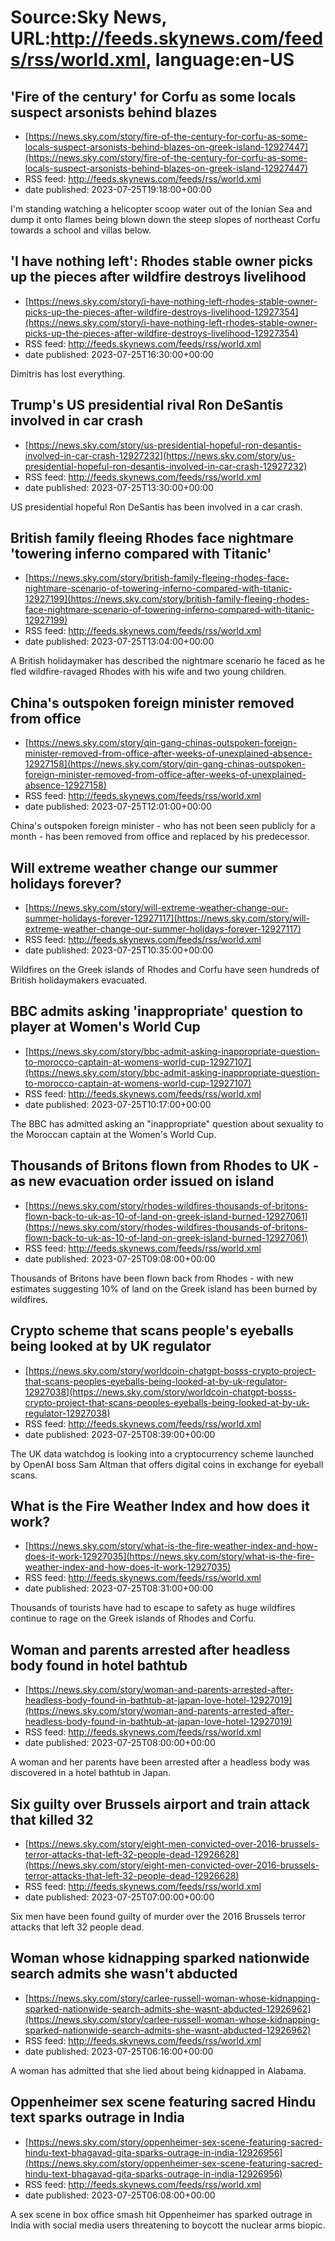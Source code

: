 # Source:Sky News, URL:http://feeds.skynews.com/feeds/rss/world.xml, language:en-US

## 'Fire of the century' for Corfu as some locals suspect arsonists behind blazes
 - [https://news.sky.com/story/fire-of-the-century-for-corfu-as-some-locals-suspect-arsonists-behind-blazes-on-greek-island-12927447](https://news.sky.com/story/fire-of-the-century-for-corfu-as-some-locals-suspect-arsonists-behind-blazes-on-greek-island-12927447)
 - RSS feed: http://feeds.skynews.com/feeds/rss/world.xml
 - date published: 2023-07-25T19:18:00+00:00

I'm standing watching a helicopter scoop water out of the Ionian Sea and dump it onto flames being blown down the steep slopes of northeast Corfu towards a school and villas below.

## 'I have nothing left': Rhodes stable owner picks up the pieces after wildfire destroys livelihood
 - [https://news.sky.com/story/i-have-nothing-left-rhodes-stable-owner-picks-up-the-pieces-after-wildfire-destroys-livelihood-12927354](https://news.sky.com/story/i-have-nothing-left-rhodes-stable-owner-picks-up-the-pieces-after-wildfire-destroys-livelihood-12927354)
 - RSS feed: http://feeds.skynews.com/feeds/rss/world.xml
 - date published: 2023-07-25T16:30:00+00:00

Dimitris has lost everything.

## Trump's US presidential rival Ron DeSantis involved in car crash
 - [https://news.sky.com/story/us-presidential-hopeful-ron-desantis-involved-in-car-crash-12927232](https://news.sky.com/story/us-presidential-hopeful-ron-desantis-involved-in-car-crash-12927232)
 - RSS feed: http://feeds.skynews.com/feeds/rss/world.xml
 - date published: 2023-07-25T13:30:00+00:00

US presidential hopeful Ron DeSantis has been involved in a car crash.

## British family fleeing Rhodes face nightmare 'towering inferno compared with Titanic'
 - [https://news.sky.com/story/british-family-fleeing-rhodes-face-nightmare-scenario-of-towering-inferno-compared-with-titanic-12927199](https://news.sky.com/story/british-family-fleeing-rhodes-face-nightmare-scenario-of-towering-inferno-compared-with-titanic-12927199)
 - RSS feed: http://feeds.skynews.com/feeds/rss/world.xml
 - date published: 2023-07-25T13:04:00+00:00

A British holidaymaker has described the nightmare scenario he faced as he fled wildfire-ravaged Rhodes with his wife and two young children.

## China's outspoken foreign minister removed from office
 - [https://news.sky.com/story/qin-gang-chinas-outspoken-foreign-minister-removed-from-office-after-weeks-of-unexplained-absence-12927158](https://news.sky.com/story/qin-gang-chinas-outspoken-foreign-minister-removed-from-office-after-weeks-of-unexplained-absence-12927158)
 - RSS feed: http://feeds.skynews.com/feeds/rss/world.xml
 - date published: 2023-07-25T12:01:00+00:00

China's outspoken foreign minister - who has not been seen publicly for a month - has been removed from office and replaced by his predecessor.

## Will extreme weather change our summer holidays forever?
 - [https://news.sky.com/story/will-extreme-weather-change-our-summer-holidays-forever-12927117](https://news.sky.com/story/will-extreme-weather-change-our-summer-holidays-forever-12927117)
 - RSS feed: http://feeds.skynews.com/feeds/rss/world.xml
 - date published: 2023-07-25T10:35:00+00:00

Wildfires on the Greek islands of Rhodes and Corfu have seen hundreds of British holidaymakers evacuated.

## BBC admits asking 'inappropriate' question to player at Women's World Cup
 - [https://news.sky.com/story/bbc-admit-asking-inappropriate-question-to-morocco-captain-at-womens-world-cup-12927107](https://news.sky.com/story/bbc-admit-asking-inappropriate-question-to-morocco-captain-at-womens-world-cup-12927107)
 - RSS feed: http://feeds.skynews.com/feeds/rss/world.xml
 - date published: 2023-07-25T10:17:00+00:00

The BBC has admitted asking an "inappropriate" question about sexuality to the Moroccan captain at the Women's World Cup.

## Thousands of Britons flown from Rhodes to UK - as new evacuation order issued on island
 - [https://news.sky.com/story/rhodes-wildfires-thousands-of-britons-flown-back-to-uk-as-10-of-land-on-greek-island-burned-12927061](https://news.sky.com/story/rhodes-wildfires-thousands-of-britons-flown-back-to-uk-as-10-of-land-on-greek-island-burned-12927061)
 - RSS feed: http://feeds.skynews.com/feeds/rss/world.xml
 - date published: 2023-07-25T09:08:00+00:00

Thousands of Britons have been flown back from Rhodes - with new estimates suggesting 10% of land on the Greek island has been burned by wildfires.

## Crypto scheme that scans people's eyeballs being looked at by UK regulator
 - [https://news.sky.com/story/worldcoin-chatgpt-bosss-crypto-project-that-scans-peoples-eyeballs-being-looked-at-by-uk-regulator-12927038](https://news.sky.com/story/worldcoin-chatgpt-bosss-crypto-project-that-scans-peoples-eyeballs-being-looked-at-by-uk-regulator-12927038)
 - RSS feed: http://feeds.skynews.com/feeds/rss/world.xml
 - date published: 2023-07-25T08:39:00+00:00

The UK data watchdog is looking into a cryptocurrency scheme launched by OpenAI boss Sam Altman that offers digital coins in exchange for eyeball scans.

## What is the Fire Weather Index and how does it work?
 - [https://news.sky.com/story/what-is-the-fire-weather-index-and-how-does-it-work-12927035](https://news.sky.com/story/what-is-the-fire-weather-index-and-how-does-it-work-12927035)
 - RSS feed: http://feeds.skynews.com/feeds/rss/world.xml
 - date published: 2023-07-25T08:31:00+00:00

Thousands of tourists have had to escape to safety as huge wildfires continue to rage on the Greek islands of Rhodes and Corfu.

## Woman and parents arrested after headless body found in hotel bathtub
 - [https://news.sky.com/story/woman-and-parents-arrested-after-headless-body-found-in-bathtub-at-japan-love-hotel-12927019](https://news.sky.com/story/woman-and-parents-arrested-after-headless-body-found-in-bathtub-at-japan-love-hotel-12927019)
 - RSS feed: http://feeds.skynews.com/feeds/rss/world.xml
 - date published: 2023-07-25T08:00:00+00:00

A woman and her parents have been arrested after a headless body was discovered in a hotel bathtub in Japan.

## Six guilty over Brussels airport and train attack that killed 32
 - [https://news.sky.com/story/eight-men-convicted-over-2016-brussels-terror-attacks-that-left-32-people-dead-12926628](https://news.sky.com/story/eight-men-convicted-over-2016-brussels-terror-attacks-that-left-32-people-dead-12926628)
 - RSS feed: http://feeds.skynews.com/feeds/rss/world.xml
 - date published: 2023-07-25T07:00:00+00:00

Six men have been found guilty of murder over the 2016 Brussels terror attacks that left 32 people dead.

## Woman whose kidnapping sparked nationwide search admits she wasn't abducted
 - [https://news.sky.com/story/carlee-russell-woman-whose-kidnapping-sparked-nationwide-search-admits-she-wasnt-abducted-12926962](https://news.sky.com/story/carlee-russell-woman-whose-kidnapping-sparked-nationwide-search-admits-she-wasnt-abducted-12926962)
 - RSS feed: http://feeds.skynews.com/feeds/rss/world.xml
 - date published: 2023-07-25T06:16:00+00:00

A woman has admitted that she lied about being kidnapped in Alabama.

## Oppenheimer sex scene featuring sacred Hindu text sparks outrage in India
 - [https://news.sky.com/story/oppenheimer-sex-scene-featuring-sacred-hindu-text-bhagavad-gita-sparks-outrage-in-india-12926956](https://news.sky.com/story/oppenheimer-sex-scene-featuring-sacred-hindu-text-bhagavad-gita-sparks-outrage-in-india-12926956)
 - RSS feed: http://feeds.skynews.com/feeds/rss/world.xml
 - date published: 2023-07-25T06:08:00+00:00

A sex scene in box office smash hit Oppenheimer has sparked outrage in India with social media users threatening to boycott the nuclear arms biopic.

